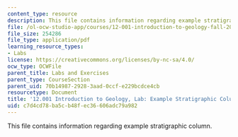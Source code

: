 ```yaml
---
content_type: resource
description: This file contains information regarding example stratigraphic column.
file: /ol-ocw-studio-app/courses/12-001-introduction-to-geology-fall-2013/c7d4cd78ba5cb48fec36606adc79a982_MIT12_001F13_Lab6-ExStraCo.pdf
file_size: 254286
file_type: application/pdf
learning_resource_types:
- Labs
license: https://creativecommons.org/licenses/by-nc-sa/4.0/
ocw_type: OCWFile
parent_title: Labs and Exercises
parent_type: CourseSection
parent_uid: 70b14987-2928-3aad-0ccf-e229bcdce4cb
resourcetype: Document
title: '12.001 Introduction to Geology, Lab: Example Stratigraphic Column'
uid: c7d4cd78-ba5c-b48f-ec36-606adc79a982
---
```

This file contains information regarding example stratigraphic column.